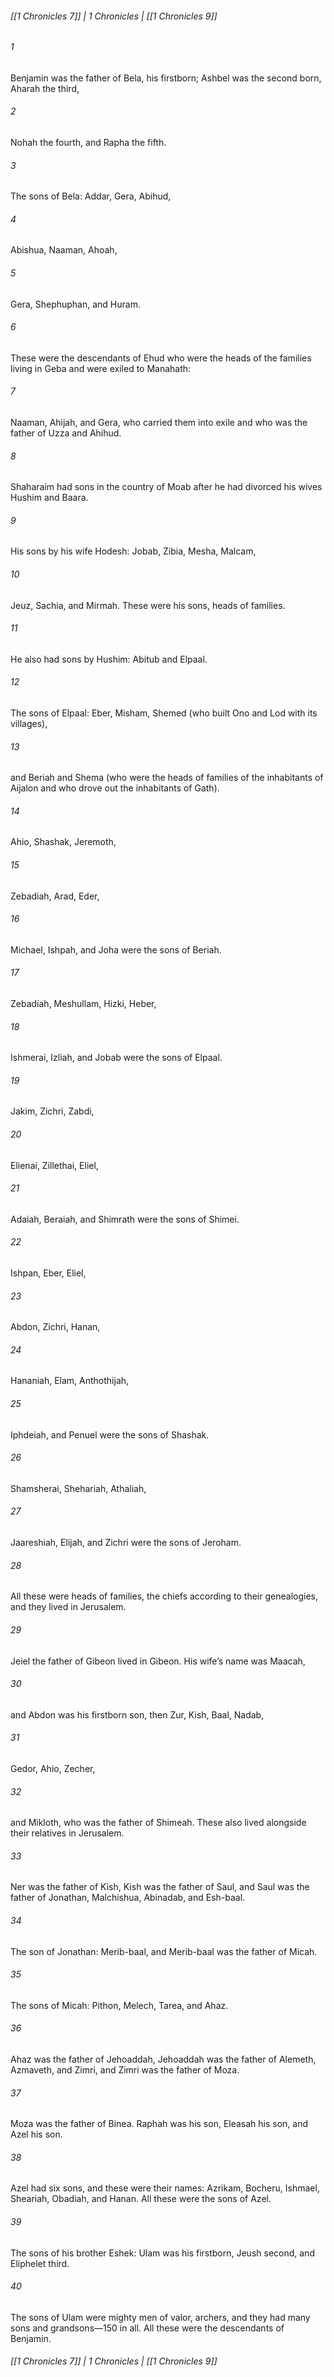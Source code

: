 ###### [[1 Chronicles 7]] | 1 Chronicles | [[1 Chronicles 9]]

###### 1
Benjamin was the father of Bela, his firstborn; Ashbel was the second born, Aharah the third,
###### 2
Nohah the fourth, and Rapha the fifth.
###### 3
The sons of Bela: Addar, Gera, Abihud,
###### 4
Abishua, Naaman, Ahoah,
###### 5
Gera, Shephuphan, and Huram.
###### 6
These were the descendants of Ehud who were the heads of the families living in Geba and were exiled to Manahath:
###### 7
Naaman, Ahijah, and Gera, who carried them into exile and who was the father of Uzza and Ahihud.
###### 8
Shaharaim had sons in the country of Moab after he had divorced his wives Hushim and Baara.
###### 9
His sons by his wife Hodesh: Jobab, Zibia, Mesha, Malcam,
###### 10
Jeuz, Sachia, and Mirmah. These were his sons, heads of families.
###### 11
He also had sons by Hushim: Abitub and Elpaal.
###### 12
The sons of Elpaal: Eber, Misham, Shemed (who built Ono and Lod with its villages),
###### 13
and Beriah and Shema (who were the heads of families of the inhabitants of Aijalon and who drove out the inhabitants of Gath).
###### 14
Ahio, Shashak, Jeremoth,
###### 15
Zebadiah, Arad, Eder,
###### 16
Michael, Ishpah, and Joha were the sons of Beriah.
###### 17
Zebadiah, Meshullam, Hizki, Heber,
###### 18
Ishmerai, Izliah, and Jobab were the sons of Elpaal.
###### 19
Jakim, Zichri, Zabdi,
###### 20
Elienai, Zillethai, Eliel,
###### 21
Adaiah, Beraiah, and Shimrath were the sons of Shimei.
###### 22
Ishpan, Eber, Eliel,
###### 23
Abdon, Zichri, Hanan,
###### 24
Hananiah, Elam, Anthothijah,
###### 25
Iphdeiah, and Penuel were the sons of Shashak.
###### 26
Shamsherai, Shehariah, Athaliah,
###### 27
Jaareshiah, Elijah, and Zichri were the sons of Jeroham.
###### 28
All these were heads of families, the chiefs according to their genealogies, and they lived in Jerusalem.
###### 29
Jeiel the father of Gibeon lived in Gibeon. His wife’s name was Maacah,
###### 30
and Abdon was his firstborn son, then Zur, Kish, Baal, Nadab,
###### 31
Gedor, Ahio, Zecher,
###### 32
and Mikloth, who was the father of Shimeah. These also lived alongside their relatives in Jerusalem.
###### 33
Ner was the father of Kish, Kish was the father of Saul, and Saul was the father of Jonathan, Malchishua, Abinadab, and Esh-baal.
###### 34
The son of Jonathan: Merib-baal, and Merib-baal was the father of Micah.
###### 35
The sons of Micah: Pithon, Melech, Tarea, and Ahaz.
###### 36
Ahaz was the father of Jehoaddah, Jehoaddah was the father of Alemeth, Azmaveth, and Zimri, and Zimri was the father of Moza.
###### 37
Moza was the father of Binea. Raphah was his son, Eleasah his son, and Azel his son.
###### 38
Azel had six sons, and these were their names: Azrikam, Bocheru, Ishmael, Sheariah, Obadiah, and Hanan. All these were the sons of Azel.
###### 39
The sons of his brother Eshek: Ulam was his firstborn, Jeush second, and Eliphelet third.
###### 40
The sons of Ulam were mighty men of valor, archers, and they had many sons and grandsons—150 in all. All these were the descendants of Benjamin.

###### [[1 Chronicles 7]] | 1 Chronicles | [[1 Chronicles 9]]
